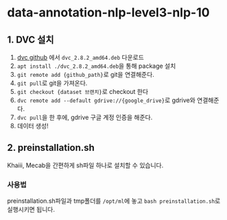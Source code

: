 # data-annotation-nlp-level3-nlp-10

## 1. DVC 설치

1. [dvc github](https://github.com/iterative/dvc/releases) 에서 `dvc_2.8.2_amd64.deb` 다운로드
2. `apt install ./dvc_2.8.2_amd64.deb`을 통해 package 설치
3. `git remote add {github_path}`로 git을 연결해준다.
4. `git pull`로 git을 가져온다.
5. `git checkout {dataset 브랜치}`로 checkout 한다
6. `dvc remote add --default gdrive://{google_drive}`로 gdrive와 연결해준다.
7. `dvc pull`을 한 후에, gdrive 구글 계정 인증을 해준다.
8. 데이터 생성!

## 2. preinstallation.sh

Khaiii, Mecab을 간편하게 sh파일 하나로 설치할 수 있습니다.

### 사용법

preinstallation.sh파일과 tmp폴더를 `/opt/ml`에 놓고
`bash preinstallation.sh`로 실행시키면 됩니다.
